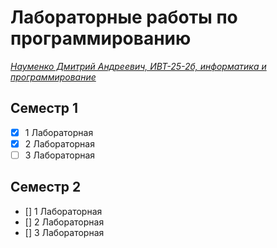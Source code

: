 # **Лабораторные работы по программированию**
<ins> *Науменко Дмитрий Андреевич, ИВТ-25-2б, информатика и программирование* </ins>

## Семестр 1
- [X] 1 Лабораторная
- [X] 2 Лабораторная
- [ ] 3 Лабораторная

## Семестр 2
- [] 1 Лабораторная
- [] 2 Лабораторная
- [] 3 Лабораторная
